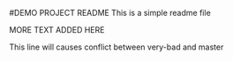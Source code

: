 #DEMO PROJECT README
This is a simple readme file

MORE TEXT ADDED HERE

This line will causes conflict between very-bad and master
